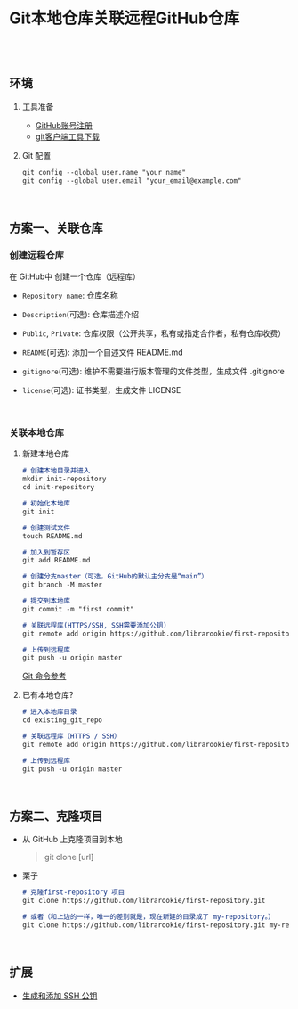 # Git本地仓库关联远程GitHub仓库

</br>
</br>

## 环境

1. 工具准备

   - [GitHub账号注册](https://github.com "https://github.com")
   - [git客户端工具下载](https://git-scm.com/downloads "https://git-scm.com/downloads")

2. Git 配置

    ```md
    git config --global user.name "your_name"
    git config --global user.email "your_email@example.com"
    ```

</br>

## 方案一、关联仓库

### 创建远程仓库

在 GitHub中 创建一个仓库（远程库）

- `Repository name`: 仓库名称

- `Description`(可选): 仓库描述介绍

- `Public`, `Private`: 仓库权限（公开共享，私有或指定合作者，私有仓库收费）

- `README`(可选): 添加一个自述文件 README.md

- `gitignore`(可选): 维护不需要进行版本管理的文件类型，生成文件 .gitignore

- `license`(可选): 证书类型，生成文件 LICENSE

</br>

### 关联本地仓库

1. 新建本地仓库

    ```md
    # 创建本地目录并进入
    mkdir init-repository
    cd init-repository

    # 初始化本地库
    git init

    # 创建测试文件
    touch README.md

    # 加入到暂存区
    git add README.md

    # 创建分支master（可选，GitHub的默认主分支是“main”）
    git branch -M master

    # 提交到本地库
    git commit -m "first commit"

    # 关联远程库(HTTPS/SSH, SSH需要添加公钥)
    git remote add origin https://github.com/librarookie/first-repository.git

    # 上传到远程库
    git push -u origin master
    ```

    [Git 命令参考](https://www.cnblogs.com/librarookie/p/15390196.html "Git 命令大全")

2. 已有本地仓库?

    ```md
    # 进入本地库目录
    cd existing_git_repo

    # 关联远程库（HTTPS / SSH）
    git remote add origin https://github.com/librarookie/first-repository.git

    # 上传到远程库
    git push -u origin master
    ```

</br>

## 方案二、克隆项目

- 从 GitHub 上克隆项目到本地

    > git clone [url]

- 栗子

    ```md
    # 克隆first-repository 项目
    git clone https://github.com/librarookie/first-repository.git

    # 或者（和上边的一样，唯一的差别就是，现在新建的目录成了 my-repository。）
    git clone https://github.com/librarookie/first-repository.git my-repository
    ```

</br>

## 扩展

- [生成和添加 SSH 公钥](https://www.cnblogs.com/librarookie/p/15390170.html "生成和添加 SSH 公钥")
